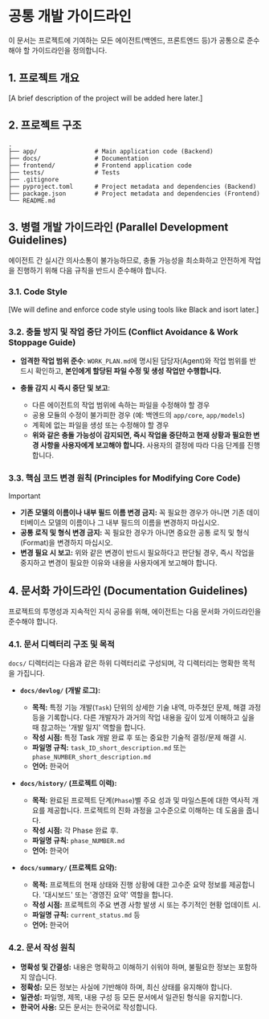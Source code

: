 # 공통 개발 가이드라인

이 문서는 프로젝트에 기여하는 모든 에이전트(백엔드, 프론트엔드 등)가 공통으로 준수해야 할 가이드라인을 정의합니다.

## 1. 프로젝트 개요

[A brief description of the project will be added here later.]

## 2. 프로젝트 구조

```
.
├── app/                # Main application code (Backend)
├── docs/               # Documentation
├── frontend/           # Frontend application code
├── tests/              # Tests
├── .gitignore
├── pyproject.toml      # Project metadata and dependencies (Backend)
├── package.json        # Project metadata and dependencies (Frontend)
└── README.md
```

## 3. 병렬 개발 가이드라인 (Parallel Development Guidelines)

에이전트 간 실시간 의사소통이 불가능하므로, 충돌 가능성을 최소화하고 안전하게 작업을 진행하기 위해 다음 규칙을 반드시 준수해야 합니다.

### 3.1. Code Style

[We will define and enforce code style using tools like Black and isort later.]

### 3.2. 충돌 방지 및 작업 중단 가이드 (Conflict Avoidance & Work Stoppage Guide)

*   **엄격한 작업 범위 준수**: `WORK_PLAN.md`에 명시된 담당자(Agent)와 작업 범위를 반드시 확인하고, **본인에게 할당된 파일 수정 및 생성 작업만 수행합니다.**

*   **충돌 감지 시 즉시 중단 및 보고**:
    *   다른 에이전트의 작업 범위에 속하는 파일을 수정해야 할 경우
    *   공용 모듈의 수정이 불가피한 경우 (예: 백엔드의 `app/core`, `app/models`)
    *   계획에 없는 파일을 생성 또는 수정해야 할 경우
    *   **위와 같은 충돌 가능성이 감지되면, 즉시 작업을 중단하고 현재 상황과 필요한 변경 사항을 사용자에게 보고해야 합니다.** 사용자의 결정에 따라 다음 단계를 진행합니다.

### 3.3. 핵심 코드 변경 원칙 (Principles for Modifying Core Code)

> [!IMPORTANT]
> *   **기존 모델의 이름이나 내부 필드 이름 변경 금지:** 꼭 필요한 경우가 아니면 기존 데이터베이스 모델의 이름이나 그 내부 필드의 이름을 변경하지 마십시오.
> *   **공통 로직 및 형식 변경 금지:** 꼭 필요한 경우가 아니면 중요한 공통 로직 및 형식(Format)을 변경하지 마십시오.
> *   **변경 필요 시 보고:** 위와 같은 변경이 반드시 필요하다고 판단될 경우, 즉시 작업을 중지하고 변경이 필요한 이유와 내용을 사용자에게 보고해야 합니다.

## 4. 문서화 가이드라인 (Documentation Guidelines)

프로젝트의 투명성과 지속적인 지식 공유를 위해, 에이전트는 다음 문서화 가이드라인을 준수해야 합니다.

### 4.1. 문서 디렉터리 구조 및 목적

`docs/` 디렉터리는 다음과 같은 하위 디렉터리로 구성되며, 각 디렉터리는 명확한 목적을 가집니다.

*   **`docs/devlog/` (개발 로그):**
    *   **목적:** 특정 기능 개발(`Task`) 단위의 상세한 기술 내역, 마주쳤던 문제, 해결 과정 등을 기록합니다. 다른 개발자가 과거의 작업 내용을 깊이 있게 이해하고 싶을 때 참고하는 '개발 일지' 역할을 합니다.
    *   **작성 시점:** 특정 Task 개발 완료 후 또는 중요한 기술적 결정/문제 해결 시.
    *   **파일명 규칙:** `task_ID_short_description.md` 또는 `phase_NUMBER_short_description.md`
    *   **언어:** 한국어

*   **`docs/history/` (프로젝트 이력):**
    *   **목적:** 완료된 프로젝트 단계(`Phase`)별 주요 성과 및 마일스톤에 대한 역사적 개요를 제공합니다. 프로젝트의 진화 과정을 고수준으로 이해하는 데 도움을 줍니다.
    *   **작성 시점:** 각 Phase 완료 후.
    *   **파일명 규칙:** `phase_NUMBER.md`
    *   **언어:** 한국어

*   **`docs/summary/` (프로젝트 요약):**
    *   **목적:** 프로젝트의 현재 상태와 진행 상황에 대한 고수준 요약 정보를 제공합니다. '대시보드' 또는 '경영진 요약' 역할을 합니다.
    *   **작성 시점:** 프로젝트의 주요 변경 사항 발생 시 또는 주기적인 현황 업데이트 시.
    *   **파일명 규칙:** `current_status.md` 등
    *   **언어:** 한국어

### 4.2. 문서 작성 원칙

*   **명확성 및 간결성:** 내용은 명확하고 이해하기 쉬워야 하며, 불필요한 정보는 포함하지 않습니다.
*   **정확성:** 모든 정보는 사실에 기반해야 하며, 최신 상태를 유지해야 합니다.
*   **일관성:** 파일명, 제목, 내용 구성 등 모든 문서에서 일관된 형식을 유지합니다.
*   **한국어 사용:** 모든 문서는 한국어로 작성합니다.

